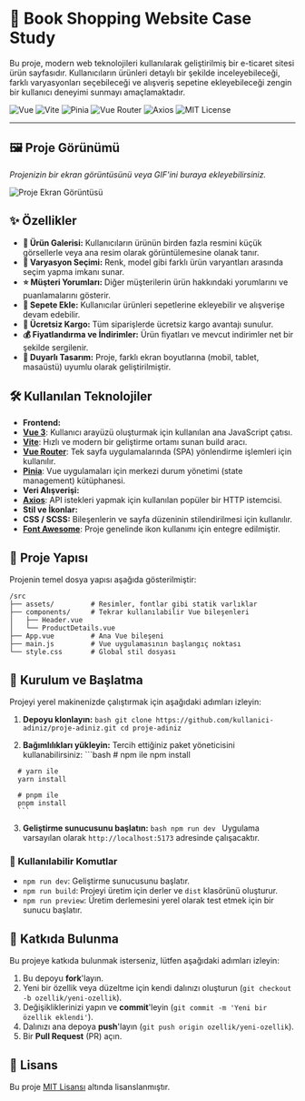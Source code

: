    # 📖 Book Shopping Website Case Study

   Bu proje, modern web teknolojileri kullanılarak geliştirilmiş bir e-ticaret sitesi ürün sayfasıdır. Kullanıcıların ürünleri detaylı bir şekilde inceleyebileceği, farklı varyasyonları seçebileceği ve alışveriş sepetine ekleyebileceği zengin bir kullanıcı deneyimi sunmayı amaçlamaktadır.

   ![Vue](https://img.shields.io/badge/Vue.js-3-4FC08D?style=for-the-badge&logo=vue.js)
   ![Vite](https://img.shields.io/badge/Vite-5-646CFF?style=for-the-badge&logo=vite)
   ![Pinia](https://img.shields.io/badge/Pinia-yellow?style=for-the-badge&logo=pine-script)
   ![Vue Router](https://img.shields.io/badge/Vue_Router-4-35495E?style=for-the-badge&logo=vue.js)
   ![Axios](https://img.shields.io/badge/Axios-blue?style=for-the-badge&logo=axios)
   ![MIT License](https://img.shields.io/badge/License-MIT-green.svg?style=for-the-badge)

   ---

   ## 🖼️ Proje Görünümü

   *Projenizin bir ekran görüntüsünü veya GIF'ini buraya ekleyebilirsiniz.*

   ![Proje Ekran Görüntüsü](https://via.placeholder.com/800x450.png?text=Proje+Ekran+Görüntüsü)


   ## ✨ Özellikler

   - **📸 Ürün Galerisi:** Kullanıcıların ürünün birden fazla resmini küçük görsellerle veya ana resim olarak görüntülemesine olanak tanır.
   - **🎨 Varyasyon Seçimi:** Renk, model gibi farklı ürün varyantları arasında seçim yapma imkanı sunar.
   - **⭐ Müşteri Yorumları:** Diğer müşterilerin ürün hakkındaki yorumlarını ve puanlamalarını gösterir.
   - **🛒 Sepete Ekle:** Kullanıcılar ürünleri sepetlerine ekleyebilir ve alışverişe devam edebilir.
   - **🚚 Ücretsiz Kargo:** Tüm siparişlerde ücretsiz kargo avantajı sunulur.
   - **💰 Fiyatlandırma ve İndirimler:** Ürün fiyatları ve mevcut indirimler net bir şekilde sergilenir.
   - **📱 Duyarlı Tasarım:** Proje, farklı ekran boyutlarına (mobil, tablet, masaüstü) uyumlu olarak geliştirilmiştir.

   ## 🛠️ Kullanılan Teknolojiler

   - **Frontend:**
   - [**Vue 3**](https://vuejs.org/): Kullanıcı arayüzü oluşturmak için kullanılan ana JavaScript çatısı.
   - [**Vite**](https://vitejs.dev/): Hızlı ve modern bir geliştirme ortamı sunan build aracı.
   - [**Vue Router**](https://router.vuejs.org/): Tek sayfa uygulamalarında (SPA) yönlendirme işlemleri için kullanılır.
   - [**Pinia**](https://pinia.vuejs.org/): Vue uygulamaları için merkezi durum yönetimi (state management) kütüphanesi.
   - **Veri Alışverişi:**
   - [**Axios**](https://axios-http.com/): API istekleri yapmak için kullanılan popüler bir HTTP istemcisi.
   - **Stil ve İkonlar:**
   - **CSS / SCSS:** Bileşenlerin ve sayfa düzeninin stilendirilmesi için kullanılır.
   - [**Font Awesome**](https://fontawesome.com/): Proje genelinde ikon kullanımı için entegre edilmiştir.

   ## 📂 Proje Yapısı

   Projenin temel dosya yapısı aşağıda gösterilmiştir:

   ```
   /src
   ├── assets/         # Resimler, fontlar gibi statik varlıklar
   ├── components/     # Tekrar kullanılabilir Vue bileşenleri
   │   ├── Header.vue
   │   └── ProductDetails.vue
   ├── App.vue         # Ana Vue bileşeni
   ├── main.js         # Vue uygulamasının başlangıç noktası
   └── style.css       # Global stil dosyası
   ```

   ## 🚀 Kurulum ve Başlatma

   Projeyi yerel makinenizde çalıştırmak için aşağıdaki adımları izleyin:

   1.  **Depoyu klonlayın:**
      ```bash
      git clone https://github.com/kullanici-adiniz/proje-adiniz.git
      cd proje-adiniz
      ```

   2.  **Bağımlılıkları yükleyin:**
      Tercih ettiğiniz paket yöneticisini kullanabilirsiniz:
      ```bash
      # npm ile
      npm install

      # yarn ile
      yarn install

      # pnpm ile
      pnpm install
      ```

   3.  **Geliştirme sunucusunu başlatın:**
      ```bash
      npm run dev
      ```
      Uygulama varsayılan olarak `http://localhost:5173` adresinde çalışacaktır.

   ### 📜 Kullanılabilir Komutlar

   - `npm run dev`: Geliştirme sunucusunu başlatır.
   - `npm run build`: Projeyi üretim için derler ve `dist` klasörünü oluşturur.
   - `npm run preview`: Üretim derlemesini yerel olarak test etmek için bir sunucu başlatır.

   ## 🤝 Katkıda Bulunma

   Bu projeye katkıda bulunmak isterseniz, lütfen aşağıdaki adımları izleyin:

   1.  Bu depoyu **fork**'layın.
   2.  Yeni bir özellik veya düzeltme için kendi dalınızı oluşturun (`git checkout -b ozellik/yeni-ozellik`).
   3.  Değişikliklerinizi yapın ve **commit**'leyin (`git commit -m 'Yeni bir özellik eklendi'`).
   4.  Dalınızı ana depoya **push**'layın (`git push origin ozellik/yeni-ozellik`).
   5.  Bir **Pull Request** (PR) açın.

   ## 📄 Lisans

   Bu proje [MIT Lisansı](LICENSE) altında lisanslanmıştır.
